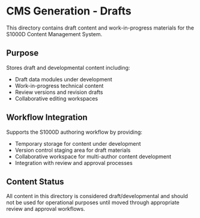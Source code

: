 # CMS Generation - Drafts

This directory contains draft content and work-in-progress materials for the S1000D Content Management System.

## Purpose

Stores draft and developmental content including:

- Draft data modules under development
- Work-in-progress technical content
- Review versions and revision drafts
- Collaborative editing workspaces

## Workflow Integration

Supports the S1000D authoring workflow by providing:

- Temporary storage for content under development
- Version control staging area for draft materials
- Collaborative workspace for multi-author content development
- Integration with review and approval processes

## Content Status

All content in this directory is considered draft/developmental and should not be used for operational purposes until moved through appropriate review and approval workflows.